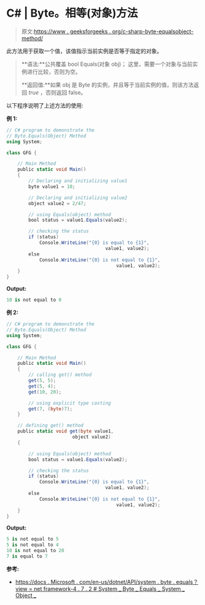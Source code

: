 # C# | Byte。相等(对象)方法

> 原文:[https://www . geeksforgeeks . org/c-sharp-byte-equalsobject-method/](https://www.geeksforgeeks.org/c-sharp-byte-equalsobject-method/)

此方法用于获取一个值，该值指示当前实例是否等于指定的对象。

> **语法:**公共覆盖 bool Equals(对象 obj)；
> 这里，需要一个对象与当前实例进行比较，否则为空。
> 
> **返回值:**如果 obj 是 Byte 的实例，并且等于当前实例的值，则该方法返回 *true* ，否则返回 false。

以下程序说明了上述方法的使用:

**例 1:**

```cs
// C# program to demonstrate the
// Byte.Equals(Object) Method
using System;

class GFG {

    // Main Method
    public static void Main()
    {
        // Declaring and initializing value1
        byte value1 = 10;

        // Declaring and initializing value2
        object value2 = 2/47;

        // using Equals(object) method
        bool status = value1.Equals(value2);

        // checking the status
        if (status)
            Console.WriteLine("{0} is equal to {1}",
                                    value1, value2);
        else
            Console.WriteLine("{0} is not equal to {1}",
                                        value1, value2);
    }
}
```

**Output:**

```cs
10 is not equal to 0

```

**例 2:**

```cs
// C# program to demonstrate the
// Byte.Equals(Object) Method
using System;

class GFG {

    // Main Method
    public static void Main()
    {
        // calling get() method
        get(5, 5);
        get(5, 4);
        get(10, 20);

        // using explicit type casting
        get(7, (byte)7);
    }

    // defining get() method
    public static void get(byte value1,
                        object value2)
    {

        // using Equals(object) method
        bool status = value1.Equals(value2);

        // checking the status
        if (status)
            Console.WriteLine("{0} is equal to {1}",
                                    value1, value2);
        else
            Console.WriteLine("{0} is not equal to {1}",
                                        value1, value2);
    }
}
```

**Output:**

```cs
5 is not equal to 5
5 is not equal to 4
10 is not equal to 20
7 is equal to 7

```

**参考:**

*   [https://docs . Microsoft . com/en-us/dotnet/API/system . byte . equals？view = net framework-4 . 7 . 2 # System _ Byte _ Equals _ System _ Object _](https://docs.microsoft.com/en-us/dotnet/api/system.byte.equals?view=netframework-4.7.2#System_Byte_Equals_System_Object_)